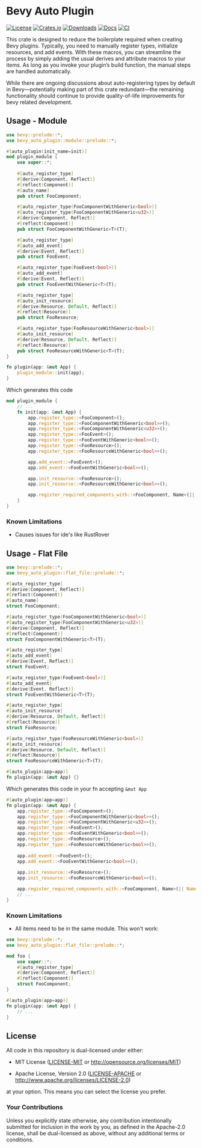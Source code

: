 # Bevy Auto Plugin

[![License](https://img.shields.io/badge/license-MIT%2FApache-blue.svg)](https://github.com/StrikeForceZero/bevy_auto_plugin#license)
[![Crates.io](https://img.shields.io/crates/v/bevy_auto_plugin.svg)](https://crates.io/crates/bevy_auto_plugin)
[![Downloads](https://img.shields.io/crates/d/bevy_auto_plugin.svg)](https://crates.io/crates/bevy_auto_plugin)
[![Docs](https://docs.rs/bevy_auto_plugin/badge.svg)](https://docs.rs/bevy_auto_plugin/latest/bevy_auto_plugin/)
[![CI](https://github.com/StrikeForceZero/bevy_auto_plugin/workflows/CI/badge.svg)](https://github.com/StrikeForceZero/bevy_auto_plugin/actions)

This crate is designed to reduce the boilerplate required when creating Bevy plugins. Typically, you need to manually register types, initialize resources, and add events. With these macros, you can streamline the process by simply adding the usual derives and attribute macros to your items. As long as you invoke your plugin’s build function, the manual steps are handled automatically.

While there are ongoing discussions about auto-registering types by default in Bevy—potentially making part of this crate redundant—the remaining functionality should continue to provide quality-of-life improvements for bevy related development.

## Usage - Module
```rust
use bevy::prelude::*;
use bevy_auto_plugin::module::prelude::*;

#[auto_plugin(init_name=init)]
mod plugin_module {
    use super::*;
    
    #[auto_register_type]
    #[derive(Component, Reflect)]
    #[reflect(Component)]
    #[auto_name]
    pub struct FooComponent;

    #[auto_register_type(FooComponentWithGeneric<bool>)]
    #[auto_register_type(FooComponentWithGeneric<u32>)]
    #[derive(Component, Reflect)]
    #[reflect(Component)]
    pub struct FooComponentWithGeneric<T>(T);

    #[auto_register_type]
    #[auto_add_event]
    #[derive(Event, Reflect)]
    pub struct FooEvent;

    #[auto_register_type(FooEvent<bool>)]
    #[auto_add_event]
    #[derive(Event, Reflect)]
    pub struct FooEventWithGeneric<T>(T);

    #[auto_register_type]
    #[auto_init_resource]
    #[derive(Resource, Default, Reflect)]
    #[reflect(Resource)]
    pub struct FooResource;

    #[auto_register_type(FooResourceWithGeneric<bool>)]
    #[auto_init_resource]
    #[derive(Resource, Default, Reflect)]
    #[reflect(Resource)]
    pub struct FooResourceWithGeneric<T>(T);
}

fn plugin(app: &mut App) {
    plugin_module::init(app);
}
```

Which generates this code
```rust
mod plugin_module {
    // ...
    fn init(app: &mut App) {
        app.register_type::<FooComponent>();
        app.register_type::<FooComponentWithGeneric<bool>>();
        app.register_type::<FooComponentWithGeneric<u32>>();
        app.register_type::<FooEvent>();
        app.register_type::<FooEventWithGeneric<bool>>();
        app.register_type::<FooResource>();
        app.register_type::<FooResourceWithGeneric<bool>>();

        app.add_event::<FooEvent>();
        app.add_event::<FooEventWithGeneric<bool>>();

        app.init_resource::<FooResource>();
        app.init_resource::<FooResourceWithGeneric<bool>>();

        app.register_required_components_with::<FooComponent, Name>(|| Name::new("FooComponent"));
    }
}
```

### Known Limitations
- Causes issues for ide's like RustRover

## Usage - Flat File

```rust
use bevy::prelude::*;
use bevy_auto_plugin::flat_file::prelude::*;

#[auto_register_type]
#[derive(Component, Reflect)]
#[reflect(Component)]
#[auto_name]
struct FooComponent;

#[auto_register_type(FooComponentWithGeneric<bool>)]
#[auto_register_type(FooComponentWithGeneric<u32>)]
#[derive(Component, Reflect)]
#[reflect(Component)]
struct FooComponentWithGeneric<T>(T);

#[auto_register_type]
#[auto_add_event]
#[derive(Event, Reflect)]
struct FooEvent;

#[auto_register_type(FooEvent<bool>)]
#[auto_add_event]
#[derive(Event, Reflect)]
struct FooEventWithGeneric<T>(T);

#[auto_register_type]
#[auto_init_resource]
#[derive(Resource, Default, Reflect)]
#[reflect(Resource)]
struct FooResource;

#[auto_register_type(FooResourceWithGeneric<bool>)]
#[auto_init_resource]
#[derive(Resource, Default, Reflect)]
#[reflect(Resource)]
struct FooResourceWithGeneric<T>(T);

#[auto_plugin(app=app)]
fn plugin(app: &mut App) {}
```

Which generates this code in your fn accepting `&mut App`
```rust
#[auto_plugin(app=app)]
fn plugin(app: &mut App) {
    app.register_type::<FooComponent>();
    app.register_type::<FooComponentWithGeneric<bool>>();
    app.register_type::<FooComponentWithGeneric<u32>>();
    app.register_type::<FooEvent>();
    app.register_type::<FooEventWithGeneric<bool>>();
    app.register_type::<FooResource>();
    app.register_type::<FooResourceWithGeneric<bool>>();
    
    app.add_event::<FooEvent>();
    app.add_event::<FooEventWithGeneric<bool>>();
    
    app.init_resource::<FooResource>();
    app.init_resource::<FooResourceWithGeneric<bool>>();

    app.register_required_components_with::<FooComponent, Name>(|| Name::new("FooComponent"));
    // ...
}
```

### Known Limitations
- All items need to be in the same module. This won't work:
```rust
use bevy::prelude::*;
use bevy_auto_plugin::flat_file::prelude::*;

mod foo {
    use super::*;
    #[auto_register_type]
    #[derive(Component, Reflect)]
    #[reflect(Component)]
    struct FooComponent;
}

#[auto_plugin(app=app)]
fn plugin(app: &mut App) {
    // ...
}
```

## License

All code in this repository is dual-licensed under either:

- MIT License ([LICENSE-MIT](LICENSE-MIT) or http://opensource.org/licenses/MIT)

- Apache License, Version 2.0 ([LICENSE-APACHE](LICENSE-APACHE) or http://www.apache.org/licenses/LICENSE-2.0)

at your option. This means you can select the license you prefer.

### Your Contributions

Unless you explicitly state otherwise, any contribution intentionally submitted for inclusion in the work by you, as defined in the Apache-2.0 license, shall be
dual-licensed as above, without any additional terms or conditions.